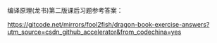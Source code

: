 编译原理(龙书)第二版课后习题参考答案：

https://gitcode.net/mirrors/fool2fish/dragon-book-exercise-answers?utm_source=csdn_github_accelerator&from_codechina=yes

